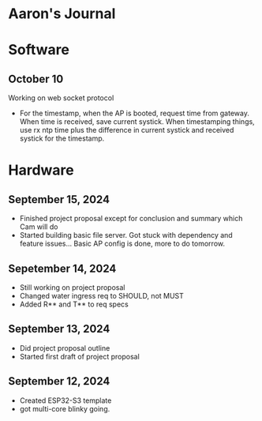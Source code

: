 # Aaron's Journal

# Software

## October 10
Working on web socket protocol
- For the timestamp, when the AP is booted, request time from gateway. When time is received, save current systick. When timestamping things, use rx ntp time plus the difference in current systick and received systick for the timestamp.

# Hardware

## September 15, 2024
- Finished project proposal except for conclusion and summary which Cam will do
- Started building basic file server. Got stuck with dependency and feature issues...
Basic AP config is done, more to do tomorrow.

## Sepetember 14, 2024
- Still working on project proposal
- Changed water ingress req to SHOULD, not MUST
- Added R** and T** to req specs

## September 13, 2024
- Did project proposal outline
- Started first draft of project proposal

## September 12, 2024

- Created ESP32-S3 template
- got multi-core blinky going.